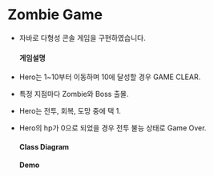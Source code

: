 # Zombie Game
- 자바로 다형성 콘솔 게임을 구현하였습니다.

  #### 게임설명
- Hero는 1~10부터 이동하며 10에 달성할 경우 GAME CLEAR.
- 특정 지점마다 Zombie와 Boss 출몰.
- Hero는 전투, 회복, 도망 중에 택 1.
- Hero의 hp가 0으로 되었을 경우 전투 불능 상태로 Game Over.

  #### Class Diagram


  #### Demo
